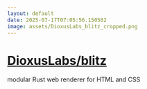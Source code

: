 ```yaml
---
layout: default
date: 2025-07-17T07:05:56.150502
image: assets/DioxusLabs_blitz_cropped.png
---
```


# [DioxusLabs/blitz](https://github.com/DioxusLabs/blitz)

modular Rust web renderer for HTML and CSS
